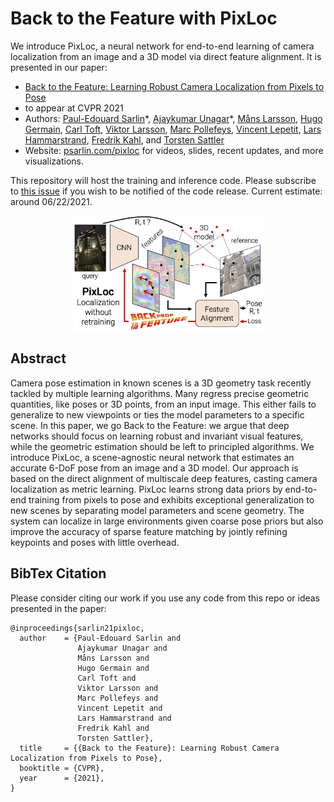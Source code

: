 # Back to the Feature with PixLoc

We introduce PixLoc, a neural network for end-to-end learning of camera localization from an image and a 3D model via direct feature alignment. It is presented in our paper:
- [Back to the Feature: Learning Robust Camera Localization from Pixels to Pose](https://arxiv.org/abs/2103.09213)
- to appear at CVPR 2021
- Authors: [Paul-Edouard Sarlin](psarlin.com/)\*, [Ajaykumar Unagar](https://aunagar.github.io/)\*, [Måns Larsson](https://scholar.google.se/citations?user=RoOUjgQAAAAJ&hl=en), [Hugo Germain](https://www.hugogermain.com/), [Carl Toft](https://scholar.google.com/citations?user=vvgmWA0AAAAJ&hl=en), [Viktor Larsson](http://people.inf.ethz.ch/vlarsson/), [Marc Pollefeys](http://people.inf.ethz.ch/pomarc/), [Vincent Lepetit](http://imagine.enpc.fr/~lepetitv/), [Lars Hammarstrand](http://www.chalmers.se/en/staff/Pages/lars-hammarstrand.aspx), [Fredrik Kahl](http://www.maths.lth.se/matematiklth/personal/fredrik/), and [Torsten Sattler](https://scholar.google.com/citations?user=jzx6_ZIAAAAJ&hl=en)
- Website: [psarlin.com/pixloc](https://psarlin.com/pixloc/) for videos, slides, recent updates, and more visualizations.

 This repository will host the training and inference code. Please subscribe to [this issue](https://github.com/cvg/pixloc/issues/1) if you wish to be notified of the code release. Current estimate: around 06/22/2021.

<p align="center">
  <a href="https://arxiv.org/abs/2103.09213"><img src="doc/teaser.png" width="60%"/></a>
</p>

## Abstract

Camera pose estimation in known scenes is a 3D geometry task recently tackled by multiple learning algorithms. Many regress precise geometric quantities, like poses or 3D points, from an input image. This either fails to generalize to new viewpoints or ties the model parameters to a specific scene. In this paper, we go Back to the Feature: we argue that deep networks should focus on learning robust and invariant visual features, while the geometric estimation should be left to principled algorithms. We introduce PixLoc, a scene-agnostic neural network that estimates an accurate 6-DoF pose from an image and a 3D model. Our approach is based on the direct alignment of multiscale deep features, casting camera localization as metric learning. PixLoc learns strong data priors by end-to-end training from pixels to pose and exhibits exceptional generalization to new scenes by separating model parameters and scene geometry. The system can localize in large environments given coarse pose priors but also improve the accuracy of sparse feature matching by jointly refining keypoints and poses with little overhead.

## BibTex Citation

Please consider citing our work if you use any code from this repo or ideas presented in the paper:

```
@inproceedings{sarlin21pixloc,
  author    = {Paul-Edouard Sarlin and
               Ajaykumar Unagar and
               Måns Larsson and
               Hugo Germain and
               Carl Toft and
               Viktor Larsson and
               Marc Pollefeys and
               Vincent Lepetit and
               Lars Hammarstrand and
               Fredrik Kahl and
               Torsten Sattler},
  title     = {{Back to the Feature}: Learning Robust Camera Localization from Pixels to Pose},
  booktitle = {CVPR},
  year      = {2021},
}
```
